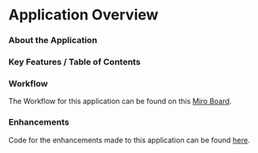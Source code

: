 # Application Overview

### About the Application



### Key Features / Table of Contents

### Workflow

The Workflow for this application can be found on this [Miro Board](https://miro.com/app/board/o9J_lPd0yrU=/).

### Enhancements

Code for the enhancements made to this application can be found [here](https://github.com/cityofaustin/atd-knack/tree/master/code/vza). 

